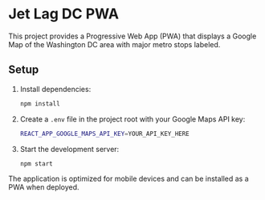 # Jet Lag DC PWA

This project provides a Progressive Web App (PWA) that displays a Google Map of the Washington DC area with major metro stops labeled.

## Setup

1. Install dependencies:
   ```bash
   npm install
   ```
2. Create a `.env` file in the project root with your Google Maps API key:
   ```bash
   REACT_APP_GOOGLE_MAPS_API_KEY=YOUR_API_KEY_HERE
   ```
3. Start the development server:
   ```bash
   npm start
   ```

The application is optimized for mobile devices and can be installed as a PWA when deployed.
